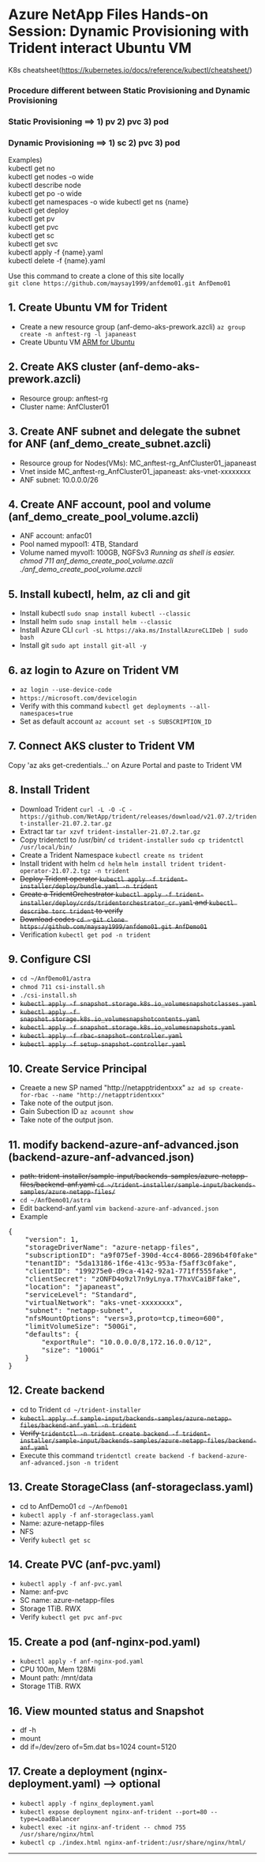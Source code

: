 # Azure NetApp Files Hands-on Session: Dynamic Provisioning with Trident interact Ubuntu VM

K8s cheatsheet(https://kubernetes.io/docs/reference/kubectl/cheatsheet/)

### **Procedure different between Static Provisioning and Dynamic Provisioning**
### **Static Provisioning** ==> 1) pv 2) pvc 3) pod
### **Dynamic Provisioning** ==> 1) sc 2) pvc 3) pod

Examples)\
kubectl get no\
kubectl get nodes -o wide\
kubectl describe node\
kubectl get po -o wide\
kubectl get namespaces -o wide
kubectl get ns {name}\
kubectl get deploy\
kubectl get pv\
kubectl get pvc\
kubectl get sc\
kubectl get svc\
kubectl apply -f {name}.yaml\
kubectl delete -f {name}.yaml

Use this command to create a clone of this site locally\
`git clone https://github.com/maysay1999/anfdemo01.git AnfDemo01`


## 1. Create Ubuntu VM for Trident
- Create a new resource group (anf-demo-aks-prework.azcli)  `az group create -n anftest-rg -l japaneast`
- Create Ubuntu VM [ARM for Ubuntu](https://github.com/maysay1999/anfdemo01/tree/main/trident)

## 2. Create AKS cluster (anf-demo-aks-prework.azcli)
- Resource group: anftest-rg
- Cluster name: AnfCluster01

## 3. Create ANF subnet and delegate the subnet for ANF (anf_demo_create_subnet.azcli)
- Resource group for Nodes(VMs): MC_anftest-rg_AnfCluster01_japaneast
- Vnet inside MC_anftest-rg_AnfCluster01_japaneast: aks-vnet-xxxxxxxx
- ANF subnet: 10.0.0.0/26

## 4. Create ANF account, pool and volume (anf_demo_create_pool_volume.azcli)
- ANF account: anfac01
- Pool named mypool1: 4TB, Standard
- Volume named myvol1: 100GB, NGFSv3
*Running as shell is easier.*
*chmod 711 anf_demo_create_pool_volume.azcli*
*./anf_demo_create_pool_volume.azcli*

## 5. Install kubectl, helm, az cli and git
- Install kubectl `sudo snap install kubectl --classic`
- Install helm `sudo snap install helm --classic`
- Install Azure CLI `curl -sL https://aka.ms/InstallAzureCLIDeb | sudo bash`
- Install git `sudo apt install git-all -y`

## 6. az login to Azure on Trident VM
- `az login --use-device-code`
- `https://microsoft.com/devicelogin`
- Verify with this command `kubectl get deployments --all-namespaces=true`
- Set as default account `az account set -s SUBSCRIPTION_ID`

## 7. Connect AKS cluster to Trident VM
Copy 'az aks get-credentials…' on Azure Portal and paste to Trident VM

## 8. Install Trident 
- Download Trident `curl -L -O -C - https://github.com/NetApp/trident/releases/download/v21.07.2/trident-installer-21.07.2.tar.gz`
- Extract tar `tar xzvf trident-installer-21.07.2.tar.gz`
- Copy tridentctl to /usr/bin/  `cd trident-installer`  `sudo cp tridentctl /usr/local/bin/`
- Create a Trident Namespace `kubectl create ns trident`
- Install trident with helm `cd helm` `helm install trident trident-operator-21.07.2.tgz -n trident`
- ~~Deploy Trident operator `kubectl apply -f trident-installer/deploy/bundle.yaml -n trident`~~
- ~~Create a TridentOrchestrator `kubectl apply -f trident-installer/deploy/crds/tridentorchestrator_cr.yaml` and `kubectl describe torc trident` to verify~~
- ~~Download codes `cd ~` `git clone https://github.com/maysay1999/anfdemo01.git AnfDemo01`~~
- Verification  `kubectl get pod -n trident`

## 9. Configure CSI
- `cd ~/AnfDemo01/astra`
- `chmod 711 csi-install.sh`
- `./csi-install.sh`
- ~~`kubectl apply -f snapshot.storage.k8s.io_volumesnapshotclasses.yaml`~~
- ~~`kubectl apply -f snapshot.storage.k8s.io_volumesnapshotcontents.yaml`~~
- ~~`kubectl apply -f snapshot.storage.k8s.io_volumesnapshots.yaml`~~
- ~~`kubectl apply -f rbac-snapshot-controller.yaml`~~
- ~~`kubectl apply -f setup-snapshot-controller.yaml`~~

## 10. Create Service Principal
- Creaete a new SP named "http://netapptridentxxx" `az ad sp create-for-rbac --name "http://netapptridentxxx"`
- Take note of the output json. 
- Gain Subection ID `az acounnt show`
- Take note of the output json. 

## 11. modify backend-azure-anf-advanced.json (backend-azure-anf-advanced.json)
- ~~path: trident-installer/sample-input/backends-samples/azure-netapp-files/backend-anf.yaml `cd ~/trident-installer/sample-input/backends-samples/azure-netapp-files/`~~
- `cd ~/AnfDemo01/astra`
- Edit backend-anf.yaml `vim backend-azure-anf-advanced.json`
- Example
<pre>
{
    "version": 1,
    "storageDriverName": "azure-netapp-files",
    "subscriptionID": "a9f075ef-390d-4cc4-8066-2896b4f0fake",
    "tenantID": "5da13186-1f6e-413c-953a-f5aff3c0fake",
    "clientID": "199275e0-d9ca-4142-92a1-771ff555fake",
    "clientSecret": "zONFD4o9zl7n9yLnya.T7hxVCaiBFfake",
    "location": "japaneast",
    "serviceLevel": "Standard",
    "virtualNetwork": "aks-vnet-xxxxxxxx",
    "subnet": "netapp-subnet",
    "nfsMountOptions": "vers=3,proto=tcp,timeo=600",
    "limitVolumeSize": "500Gi",
    "defaults": {
        "exportRule": "10.0.0.0/8,172.16.0.0/12",
        "size": "100Gi"
    }
}
</pre>

## 12. Create backend
- cd to Trident `cd ~/trident-installer`
- ~~`kubectl apply -f sample-input/backends-samples/azure-netapp-files/backend-anf.yaml -n trident`~~
- ~~Verify `tridentctl -n trident create backend -f trident-installer/sample-input/backends-samples/azure-netapp-files/backend-anf.yaml`~~
- Execute this command  `tridentctl create backend -f backend-azure-anf-advanced.json -n trident`

## 13. Create StorageClass (anf-storageclass.yaml)
- cd to AnfDemo01 `cd ~/AnfDemo01`
- `kubectl apply -f anf-storageclass.yaml`
- Name: azure-netapp-files
- NFS
- Verify `kubectl get sc`

## 14. Create PVC (anf-pvc.yaml)
- `kubectl apply -f anf-pvc.yaml`
- Name: anf-pvc
- SC name: azure-netapp-files
- Storage 1TiB. RWX
- Verify `kubectl get pvc anf-pvc`

## 15. Create a pod (anf-nginx-pod.yaml)
- `kubectl apply -f anf-nginx-pod.yaml`
- CPU 100m, Mem 128Mi
- Mount path: /mnt/data
- Storage 1TiB. RWX

## 16. View mounted status and Snapshot
- df -h
- mount
- dd if=/dev/zero of=5m.dat bs=1024 count=5120

## 17. Create a deployment (nginx-deployment.yaml) --> optional
- `kubectl apply -f nginx_deployment.yaml`
- `kubectl expose deployment nginx-anf-trident --port=80 --type=LoadBalancer`
- `kubectl exec -it nginx-anf-trident -- chmod 755 /usr/share/nginx/html`
- `kubectl cp ./index.html nginx-anf-trident:/usr/share/nginx/html/`

---
